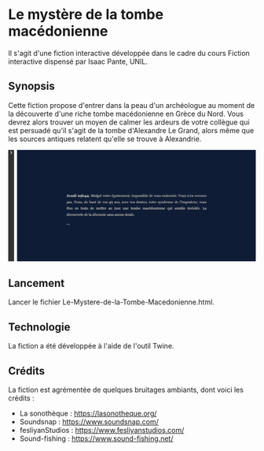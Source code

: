 # Le mystère de la tombe macédonienne

Il s'agit d'une fiction interactive développée dans le cadre du cours Fiction interactive dispensé par Isaac Pante, UNIL. 


## Synopsis

Cette fiction propose d'entrer dans la peau d'un archéologue au moment de la découverte d'une riche tombe macédonienne en Grèce du Nord. Vous devrez alors trouver un moyen de calmer les ardeurs de votre collègue qui est persuadé qu'il s'agit de la tombe d'Alexandre Le Grand, alors même que les sources antiques relatent qu'elle se trouve à Alexandrie.

![capture d'écran de la fiction](screenshot.png)

## Lancement

Lancer le fichier Le-Mystere-de-la-Tombe-Macedonienne.html.
## Technologie

La fiction a été développée à l'aide de l'outil Twine.

## Crédits

La fiction est agrémentée de quelques bruitages ambiants, dont voici les crédits :

- La sonothèque : https://lasonotheque.org/
- Soundsnap : https://www.soundsnap.com/
- fesliyanStudios : https://www.fesliyanstudios.com/
- Sound-fishing : https://www.sound-fishing.net/
